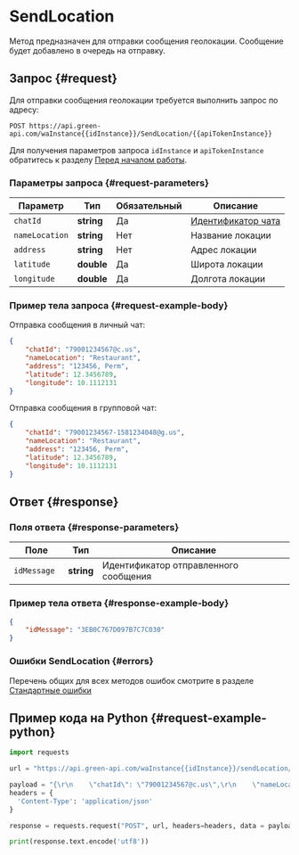# SendLocation

Метод предназначен для отправки сообщения геолокации.
Сообщение будет добавлено в очередь на отправку.

## Запрос {#request}

Для отправки сообщения геолокации требуется выполнить запрос по адресу:
```
POST https://api.green-api.com/waInstance{{idInstance}}/SendLocation/{{apiTokenInstance}}
```

Для получения параметров запроса `idInstance` и `apiTokenInstance` обратитесь к разделу [Перед началом работы](/before-start#parameters).

### Параметры запроса {#request-parameters}

Параметр | Тип | Обязательный | Описание
----- | ----- | ----- | -----
`chatId` | **string** | Да | [Идентификатор чата](/api/chat-id)
`nameLocation` | **string** | Нет | Название локации
`address` | **string** | Нет | Адрес локации
`latitude` | **double** | Да | Широта локации
`longitude` | **double** | Да | Долгота локации

### Пример тела запроса {#request-example-body}

Отправка сообщения в личный чат:
```json
{
    "chatId": "79001234567@c.us",
    "nameLocation": "Restaurant",
    "address": "123456, Perm",
    "latitude": 12.3456789,
    "longitude": 10.1112131
}
```

Отправка сообщения в групповой чат:
```json
{
    "chatId": "79001234567-1581234048@g.us",
    "nameLocation": "Restaurant",
    "address": "123456, Perm",
    "latitude": 12.3456789,
    "longitude": 10.1112131
}
```
## Ответ {#response}

### Поля ответа {#response-parameters}

Поле | Тип |  Описание
----- | ----- | -----
`idMessage ` | **string** | Идентификатор отправленного сообщения 

### Пример тела ответа {#response-example-body}

```json
{
    "idMessage": "3EB0C767D097B7C7C030"
}
```

### Ошибки SendLocation {#errors}

Перечень общих для всех методов ошибок смотрите в разделе [Стандартные ошибки](/api/common-errors)

## Пример кода на Python  {#request-example-python}

```python
import requests

url = "https://api.green-api.com/waInstance{{idInstance}}/sendLocation/{{apiTokenInstance}}"

payload = "{\r\n    \"chatId\": \"79001234567@c.us\",\r\n    \"nameLocation\": \"Я здесь, приезжай\",\r\n    \"address\": \"613123, Perm\",\r\n   \t\"latitude\": 44.9370129,\r\n    \"longitude\": 89.8728409\r\n}\r\n"
headers = {
  'Content-Type': 'application/json'
}

response = requests.request("POST", url, headers=headers, data = payload)

print(response.text.encode('utf8'))
```